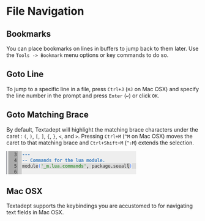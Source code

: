 # File Navigation

## Bookmarks

You can place bookmarks on lines in buffers to jump back to them later. Use the
`Tools -> Bookmark` menu options or key commands to do so.

## Goto Line

To jump to a specific line in a file, press `Ctrl+J` (`⌘J` on Mac OSX) and
specify the line number in the prompt and press `Enter` (`↩`) or click `OK`.

## Goto Matching Brace

By default, Textadept will highlight the matching brace characters under the
caret : `(`, `)`, `[`, `]`, `{`, `}`, `<`, and `>`. Pressing `Ctrl+M` (`^M` on
Mac OSX) moves the caret to that matching brace and `Ctrl+Shift+M` (`^⇧M`)
extends the selection.

![Matching Braces](images/matchingbrace.png)

## Mac OSX

Textadept supports the keybindings you are accustomed to for navigating text
fields in Mac OSX.

